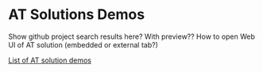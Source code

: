 # AT Solutions Demos

Show github project search results here?
With preview??
How to open Web UI of AT solution (embedded or external tab?)

[List of AT solution demos](http://asterics.github.io/AsTeRICS/webapps/startpage/index.html#submenuSolutionDemos)
 